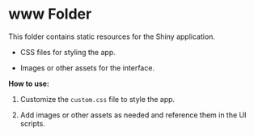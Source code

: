 # www Folder

This folder contains static resources for the Shiny application.
- CSS files for styling the app.

- Images or other assets for the interface.

**How to use:**

1. Customize the `custom.css` file to style the app.

2. Add images or other assets as needed and reference them in the UI scripts.
